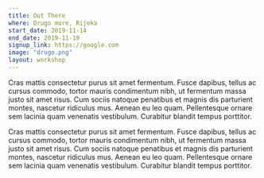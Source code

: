 ```yaml
---
title: Out There
where: Drugo more, Rijeka
start_date: 2019-11-14
end_date: 2019-11-19
signup_link: https://google.com
image: "drugo.png"
layout: workshop
---
```


Cras mattis consectetur purus sit amet fermentum. Fusce dapibus, tellus ac cursus commodo, tortor mauris condimentum nibh, ut fermentum massa justo sit amet risus. Cum sociis natoque penatibus et magnis dis parturient montes, nascetur ridiculus mus. Aenean eu leo quam. Pellentesque ornare sem lacinia quam venenatis vestibulum. Curabitur blandit tempus porttitor.

Cras mattis consectetur purus sit amet fermentum. Fusce dapibus, tellus ac cursus commodo, tortor mauris condimentum nibh, ut fermentum massa justo sit amet risus. Cum sociis natoque penatibus et magnis dis parturient montes, nascetur ridiculus mus. Aenean eu leo quam. Pellentesque ornare sem lacinia quam venenatis vestibulum. Curabitur blandit tempus porttitor.
